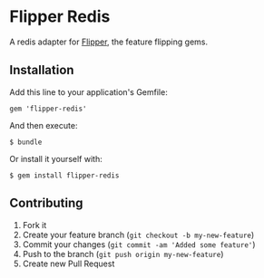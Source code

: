 # Flipper Redis

A redis adapter for [Flipper](https://github.com/jnunemaker/flipper), the feature flipping gems.

## Installation

Add this line to your application's Gemfile:

    gem 'flipper-redis'

And then execute:

    $ bundle

Or install it yourself with:

    $ gem install flipper-redis

## Contributing

1. Fork it
2. Create your feature branch (`git checkout -b my-new-feature`)
3. Commit your changes (`git commit -am 'Added some feature'`)
4. Push to the branch (`git push origin my-new-feature`)
5. Create new Pull Request
